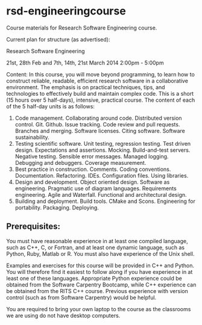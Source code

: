 # rsd-engineeringcourse

Course materials for Research Software Engineering course.

Current plan for structure (as advertised):

Research Software Engineering

21st, 28th Feb and 7th, 14th, 21st March 2014             2:00pm - 5:00pm

Content:
In this course, you will move beyond programming, to learn how to construct reliable, readable, efficient research software in a collaborative environment. The emphasis is on practical techniques, tips, and technologies to effectively build and maintain complex code. This is a short (15 hours over 5 half-days), intensive, practical course. The content of each of the 5 half-day units is as follows:

1. Code management. Collaborating around code. Distributed version control. Git. Github. Issue tracking. Code review and pull requests. Branches and merging. Software licenses. Citing software. Software sustainability.
1. Testing scientific software. Unit testing, regression testing. Test driven design. Expectations and assertions. Mocking. Build-and-test servers. Negative testing. Sensible error messages. Managed logging. Debugging and debuggers. Coverage measurement.
1. Best practice in construction. Comments. Coding conventions. Documentation. Refactoring. IDEs. Configuration files. Using libraries.
1. Design and development. Object oriented design. Software as engineering. Pragmatic use of diagram languages. Requirements engineering. Agile and Waterfall. Functional and architectural design.
1. Building and deployment. Build tools. CMake and Scons.
   Engineering for portability. Packaging. Deploying.

## Prerequisites:

You must have reasonable experience in at least one compiled language, such as C++, C, or Fortran, and at least one dynamic language, such as Python, Ruby, Matlab or R.
You must also have experience of the Unix shell.

Examples and exercises for this course will be provided in C++ and Python.  You will therefore find it easiest to follow along if you have experience in at least one of these languages. Appropriate Python experience could be obtained from the Software Carpentry Bootcamp, while C++ experience can be obtained from the RITS C++ course. Previous experience with version control (such as from Software Carpentry) would be helpful.

You are required to bring your own laptop to the course as the classrooms we are using do not have desktop computers.
